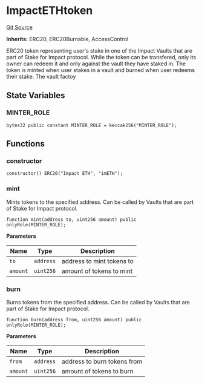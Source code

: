 # ImpactETHtoken
[Git Source](https://github.com/stake-for-impact/stake-for-impact-contracts/blob/34f949c11ae27916b9e458099dad829ed45a3068/src/imETHtoken.sol)

**Inherits:**
ERC20, ERC20Burnable, AccessControl

ERC20 token representing user's stake in one of the Impact Vaults that are part of
Stake for Impact protocol. While the token can be transfered, only its owner can redeem it and only against the vault
they have staked in. The token is minted when user stakes in a vault and burned when user redeems their stake. The vault factoy


## State Variables
### MINTER_ROLE

```solidity
bytes32 public constant MINTER_ROLE = keccak256("MINTER_ROLE");
```


## Functions
### constructor


```solidity
constructor() ERC20("Impact ETH", "imETH");
```

### mint

Mints tokens to the specified address. Can be called by Vaults that are part of Stake
for Impact protocol.


```solidity
function mint(address to, uint256 amount) public onlyRole(MINTER_ROLE);
```
**Parameters**

|Name|Type|Description|
|----|----|-----------|
|`to`|`address`|address to mint tokens to|
|`amount`|`uint256`|amount of tokens to mint|


### burn

Burns tokens from the specified address. Can be called by Vaults that are part of Stake
for Impact protocol.


```solidity
function burn(address from, uint256 amount) public onlyRole(MINTER_ROLE);
```
**Parameters**

|Name|Type|Description|
|----|----|-----------|
|`from`|`address`|address to burn tokens from|
|`amount`|`uint256`|amount of tokens to burn|


